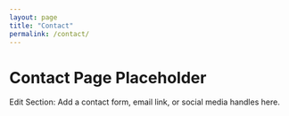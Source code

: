 ```yaml
---
layout: page
title: "Contact"
permalink: /contact/
---
```


# Contact Page Placeholder

Edit Section: Add a contact form, email link, or social media handles here.